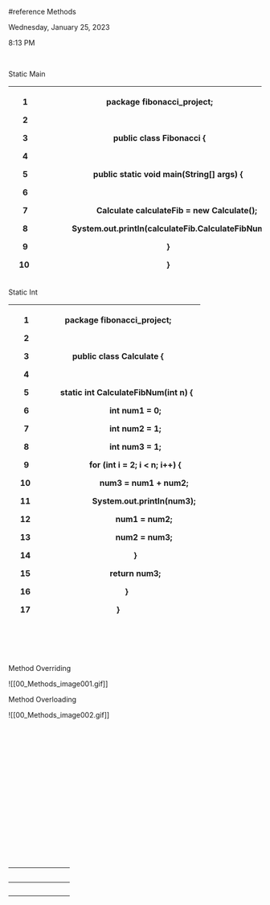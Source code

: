 #reference
Methods

Wednesday, January 25, 2023

8:13 PM

 

Static Main

<table>
<colgroup>
<col style="width: 8%" />
<col style="width: 91%" />
</colgroup>
<thead>
<tr class="header">
<th><p>    1</p>
<p>    2</p>
<p>    3</p>
<p>    4</p>
<p>    5</p>
<p>    6</p>
<p>    7</p>
<p>    8</p>
<p>    9</p>
<p>   10</p></th>
<th><p>package fibonacci_project;</p>
<p> </p>
<p>public class Fibonacci {</p>
<p>        </p>
<p>        public static void main(String[] args) {</p>
<p>                </p>
<p>                Calculate calculateFib = new Calculate();</p>
<p>                System.out.println(calculateFib.CalculateFibNum(4));</p>
<p>        }</p>
<p>        }</p></th>
</tr>
</thead>
<tbody>
</tbody>
</table>

Static Int

<table>
<colgroup>
<col style="width: 14%" />
<col style="width: 85%" />
</colgroup>
<thead>
<tr class="header">
<th><p>    1</p>
<p>    2</p>
<p>    3</p>
<p>    4</p>
<p>    5</p>
<p>    6</p>
<p>    7</p>
<p>    8</p>
<p>    9</p>
<p>   10</p>
<p>   11</p>
<p>   12</p>
<p>   13</p>
<p>   14</p>
<p>   15</p>
<p>   16</p>
<p>   17</p></th>
<th><p>package fibonacci_project;</p>
<p> </p>
<p>public class Calculate {</p>
<p> </p>
<p>        static int CalculateFibNum(int n) {</p>
<p>                int num1 = 0;</p>
<p>                int num2 = 1;</p>
<p>                int num3 = 1;</p>
<p>                for (int i = 2; i &lt; n; i++) {</p>
<p>                        num3 = num1 + num2;</p>
<p>                        System.out.println(num3);</p>
<p>                        num1 = num2;</p>
<p>                        num2 = num3;</p>
<p>                }</p>
<p>                return num3;</p>
<p>        }</p>
<p>}</p></th>
</tr>
</thead>
<tbody>
</tbody>
</table>

 

 

Method Overriding

![[00_Methods_image001.gif]]

Method Overloading

![[00_Methods_image002.gif]]

 

 

 

 

 

 

 

 

 

|     |     |     |     |     |     |
|-----|-----|-----|-----|-----|-----|
|     |     |     |     |     |     |

 
